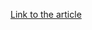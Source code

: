 [Link to the article](https://www.securityweek.com/ivanti-patches-50-vulnerabilities-across-several-products/)
